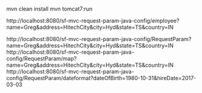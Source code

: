 mvn clean install
mvn tomcat7:run

http://localhost:8080/sf-mvc-request-param-java-config/employee?name=Greg&address=HitechCity&city=Hyd&state=TS&country=IN

http://localhost:8080/sf-mvc-request-param-java-config/RequestParam?name=Greg&address=HitechCity&city=Hyd&state=TS&country=IN
http://localhost:8080/sf-mvc-request-param-java-config/RequestParam/map?name=Greg&address=HitechCity&city=Hyd&state=TS&country=IN
http://localhost:8080/sf-mvc-request-param-java-config/RequestParam/dateformat?dateOfBirth=1980-10-31&hireDate=2017-03-03